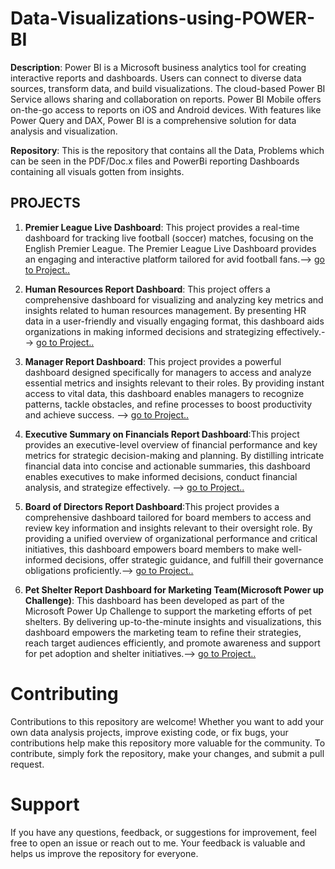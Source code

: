 # Data-Visualizations-using-POWER-BI
**Description**: Power BI is a Microsoft business analytics tool for creating interactive reports and dashboards. Users can connect to diverse data sources, transform data, and build visualizations. The cloud-based Power BI Service allows sharing and collaboration on reports. Power BI Mobile offers on-the-go access to reports on iOS and Android devices. With features like Power Query and DAX, Power BI is a comprehensive solution for data analysis and visualization. 

**Repository**: This is the repository that contains all the Data, Problems which can be seen in the PDF/Doc.x files and PowerBi reporting Dashboards containing all visuals gotten from insights.

## PROJECTS
1. **Premier League Live Dashboard**: This project provides a real-time dashboard for tracking live football (soccer) matches, focusing on the English Premier League. The Premier League Live Dashboard provides an engaging and interactive platform tailored for avid football fans.--> [go to Project..](https://github.com/Frances-Odunaiya/Data-Visualizations-using-POWER-BI/tree/main/Data%20Visualizations%20using%20POWER%20BI/Premier%20League%20Live%20Dashboard/README.md)
   
2. **Human Resources Report Dashboard**: This project offers a comprehensive dashboard for visualizing and analyzing key metrics and insights related to human resources management.
By presenting HR data in a user-friendly and visually engaging format, this dashboard aids organizations in making informed decisions and strategizing effectively.--> [go to Project..](https://github.com/Frances-Odunaiya/Data-Visualizations-using-POWER-BI/blob/main/Data%20Visualizations%20using%20POWER%20BI/Human%20Resources%20Report%20Dashboard/README.md)

3. **Manager Report Dashboard**: This project provides a powerful dashboard designed specifically for managers to access and analyze essential metrics and insights relevant to their roles.
By providing instant access to vital data, this dashboard enables managers to recognize patterns, tackle obstacles, and refine processes to boost productivity and achieve success.
--> [go to Project..](https://github.com/Frances-Odunaiya/Data-Visualizations-using-POWER-BI/blob/main/Data%20Visualizations%20using%20POWER%20BI/Manager%20Report%20Dashboard/README.md)
   
4. **Executive Summary on Financials Report Dashboard**:This project provides an executive-level overview of financial performance and key metrics for strategic decision-making and planning.
By distilling intricate financial data into concise and actionable summaries, this dashboard enables executives to make informed decisions, conduct financial analysis, and strategize effectively.
--> [go to Project..](https://github.com/Frances-Odunaiya/Data-Visualizations-using-POWER-BI/blob/main/Data%20Visualizations%20using%20POWER%20BI/Executive%20Summary%20on%20Financial%20Report%20Dashboard/README.md)
  
5. **Board of Directors Report Dashboard**:This project provides a comprehensive dashboard tailored for board members to access and review key information and insights relevant to their oversight role. By providing a unified overview of organizational performance and critical initiatives, this dashboard empowers board members to make well-informed decisions, offer strategic guidance, and fulfill their governance obligations proficiently.--> [go to Project..](https://github.com/Frances-Odunaiya/Data-Visualizations-using-POWER-BI/blob/main/Data%20Visualizations%20using%20POWER%20BI/Board%20of%20Directors%20Report%20Dashboard/README.md)
   
6. **Pet Shelter Report Dashboard for Marketing Team(Microsoft Power up Challenge)**: This dashboard has been developed as part of the Microsoft Power Up Challenge to support the marketing efforts of pet shelters. By delivering up-to-the-minute insights and visualizations, this dashboard empowers the marketing team to refine their strategies, reach target audiences efficiently, and promote awareness and support for pet adoption and shelter initiatives.--> [go to Project..](https://github.com/Frances-Odunaiya/Data-Visualizations-using-POWER-BI/blob/main/Data%20Visualizations%20using%20POWER%20BI/Pet%20Shelter%20Report%20Dasboard%20for%20Marketing%20Team_Power%20Up%20Challenge/README.md)

# Contributing
Contributions to this repository are welcome! Whether you want to add your own data analysis projects, improve existing code, or fix bugs, your contributions help make this repository more valuable for the community. To contribute, simply fork the repository, make your changes, and submit a pull request.

# Support
If you have any questions, feedback, or suggestions for improvement, feel free to open an issue or reach out to me. Your feedback is valuable and helps us improve the repository for everyone.
